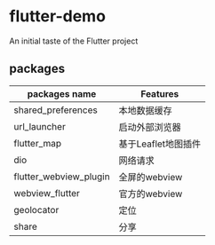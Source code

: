 # flutter-demo
An initial taste of the Flutter project

## packages

packages name | Features
---|---
shared_preferences | 本地数据缓存
url_launcher | 启动外部浏览器
flutter_map | 基于Leaflet地图插件
dio | 网络请求
flutter_webview_plugin | 全屏的webview
webview_flutter | 官方的webview
geolocator | 定位
share | 分享
